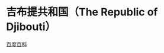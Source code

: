 # 吉布提共和国（The Republic of Djibouti）

[百度百科](https://baike.baidu.com/item/%E5%90%89%E5%B8%83%E6%8F%90/421969)